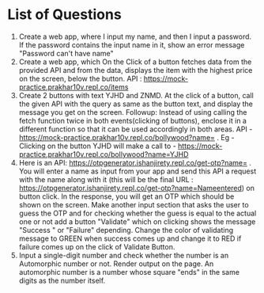 # List of Questions
1. Create a web app, where I input my name, and then I input a password. If the password contains the input name in it, show an error message "Password can't have name"
2. Create a web app, which On the Click of a button fetches data from the provided API and from the data, displays the item with the highest price on the screen, below the button. API : https://mock-practice.prakhar10v.repl.co/items
3. Create 2 buttons with text YJHD and ZNMD. At the click of a button, call the given API with the query as same as the button text, and display the message you get on the screen. Followup: Instead of using calling the fetch function twice in both events(clicking of buttons), enclose it in a different function so that it can be used accordingly in both areas. API - https://mock-practice.prakhar10v.repl.co/bollywood?name= . Eg - Clicking on the button YJHD will make a call to - https://mock-practice.prakhar10v.repl.co/bollywood?name=YJHD
4. Here is an API: https://otpgenerator.ishanjirety.repl.co/get-otp?name= . You will enter a name as input from your app and send this API a request with the name along with it (this will be the final URL : https://otpgenerator.ishanjirety.repl.co/get-otp?name=Nameentered) on button click. In the response, you will get an OTP which should be shown on the screen. Make another input section that asks the user to guess the OTP and for checking whether the guess is equal to the actual one or not add a button "Validate" which on clicking shows the message "Success " or "Failure" depending. Change the color of validating message to GREEN when success comes up and change it to RED if failure comes up on the click of Validate Button.
5. Input a single-digit number and check whether the number is an Automorphic number or not. Render output on the page. An automorphic number is a number whose square "ends" in the same digits as the number itself.